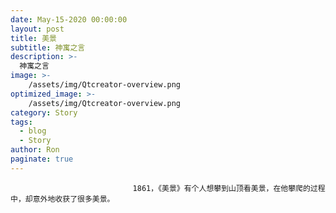 ```yaml
---
date: May-15-2020 00:00:00
layout: post
title: 美景
subtitle: 神寓之言
description: >-
  神寓之言
image: >-
    /assets/img/Qtcreator-overview.png
optimized_image: >-
    /assets/img/Qtcreator-overview.png
category: Story
tags:
  - blog
  - Story
author: Ron
paginate: true
---
```


							　　1861，《美景》有个人想攀到山顶看美景，在他攀爬的过程中，却意外地收获了很多美景。
							
							
						